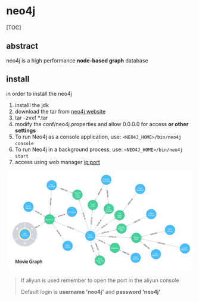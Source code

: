 # neo4j

[TOC]

## abstract

neo4j is a high performance **node-based graph** database










## install

in order to install the neo4j

1. installl the jdk
2. download the tar from [neo4j website](https://neo4j.com/download-thanks/?edition=community&release=3.5.1&flavour=unix&_ga=2.252676929.934612670.1547880180-280554193.1546780062)
3. tar -zvxf *.tar
4. modify the conf/neo4j.properties and allow 0.0.0.0 for access **or other settings**
5. To run Neo4j as a console application, use:
   `<NEO4J_HOME>/bin/neo4j console`
6. To run Neo4j in a background process, use:
   `<NEO4J_HOME>/bin/neo4j start`
7. access using web manager [ip:port](http://<IP>:7474)

![Neo4j movie sample graph](assets/movies.png)

> If aliyun is used remember to open the port in the aliyun console 
>
> Default login is **username 'neo4j'** and **password 'neo4j'**

